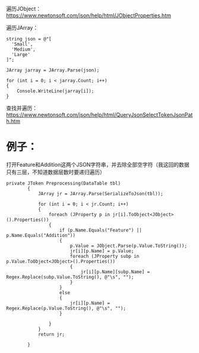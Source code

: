 遍历JObject：https://www.newtonsoft.com/json/help/html/JObjectProperties.htm

遍历JArray：

```
string json = @"[
  'Small',
  'Medium',
  'Large'
]";

JArray jarray = JArray.Parse(json);

for (int i = 0; i < jarray.Count; i++)
{
    Console.WriteLine(jarray[i]);
}
```

查找并遍历：https://www.newtonsoft.com/json/help/html/QueryJsonSelectTokenJsonPath.htm

# 例子：
打开Feature和Addition这两个JSON字符串，并去除全部空字符（我这回的数据只有三层，不知道数据层数时要递归遍历）

```
private JToken Preprocessing(DataTable tbl)
        {
            JArray jr = JArray.Parse(SerializeToJson(tbl));

            for (int i = 0; i < jr.Count; i++)
            {
                foreach (JProperty p in jr[i].ToObject<JObject>().Properties())
                {
                    if (p.Name.Equals("Feature") || p.Name.Equals("Addition"))
                    {
                        p.Value = JObject.Parse(p.Value.ToString());
                        jr[i][p.Name] = p.Value;
                        foreach (JProperty subp in p.Value.ToObject<JObject>().Properties())
                        {
                            jr[i][p.Name][subp.Name] = Regex.Replace(subp.Value.ToString(), @"\s", "");
                        }
                    }
                    else
                    {
                        jr[i][p.Name] = Regex.Replace(p.Value.ToString(), @"\s", "");
                    }

                }
            }
            return jr;

        }
```